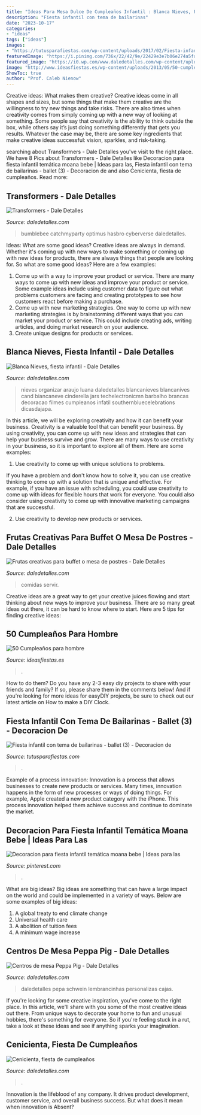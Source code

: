 ```yaml
---
title: "Ideas Para Mesa Dulce De Cumpleaños Infantil : Blanca Nieves, Fiesta Infantil"
description: "Fiesta infantil con tema de bailarinas"
date: "2023-10-17"
categories:
- "ideas"
tags: ["ideas"]
images:
- "https://tutusparafiestas.com/wp-content/uploads/2017/02/Fiesta-infantil-con-tema-de-bailarinas-ballet-3.jpg"
featuredImage: "https://i.pinimg.com/736x/22/42/9e/22429e3e7b06e274a5fdb37f1e3832d6.jpg"
featured_image: "https://i0.wp.com/www.daledetalles.com/wp-content/uploads/2016/08/centro-de-mesa-peppa-pig14-e1470358631862.jpg"
image: "http://www.ideasfiestas.es/wp-content/uploads/2013/05/50-cumpleanos-hombre-ensaladas.jpg"
ShowToc: true
author: "Prof. Caleb Nienow"
---
```



Creative ideas: What makes them creative?
Creative ideas come in all shapes and sizes, but some things that make them creative are the willingness to try new things and take risks. There are also times when creativity comes from simply coming up with a new way of looking at something. Some people say that creativity is the ability to think outside the box, while others say it’s just doing something differently that gets you results. Whatever the case may be, there are some key ingredients that make creative ideas successful: vision, sparkles, and risk-taking.

	

		
searching about Transformers - Dale Detalles you've visit to the right place. We have 8 Pics about Transformers - Dale Detalles like Decoracion para fiesta infantil temática moana bebe | Ideas para las, Fiesta infantil con tema de bailarinas - ballet (3) - Decoracion de and also Cenicienta, fiesta de cumpleaños. Read more:
		
    
## Transformers - Dale Detalles

<img loading=lazy src="https://i2.wp.com/www.daledetalles.com/wp-content/uploads/2016/02/transformers15.jpg?resize=664%2C1000" onerror="this.onerror=null;this.src='https://tse4.mm.bing.net/th?id=OIP.43UnoiBpZ9I9csYwGFnDTgHaLJ&amp;pid=15.1';" alt="Transformers - Dale Detalles">

_Source: daledetalles.com_

>bumblebee catchmyparty optimus hasbro cyberverse daledetalles. 

	

Ideas: What are some good ideas?
Creative ideas are always in demand. Whether it's coming up with new ways to make something or coming up with new ideas for products, there are always things that people are looking for. So what are some good ideas? Here are a few examples: 
1. Come up with a way to improve your product or service. There are many ways to come up with new ideas and improve your product or service. Some example ideas include using customer data to figure out what problems customers are facing and creating prototypes to see how customers react before making a purchase. 
2. Come up with new marketing strategies. One way to come up with new marketing strategies is by brainstorming different ways that you can market your product or service. This could include creating ads, writing articles, and doing market research on your audience. 
3. Create unique designs for products or services.

    
## Blanca Nieves, Fiesta Infantil - Dale Detalles

<img loading=lazy src="https://i2.wp.com/www.daledetalles.com/wp-content/uploads/2016/02/9-20.jpg" onerror="this.onerror=null;this.src='https://tse4.mm.bing.net/th?id=OIP.yNVtPjhuBV0vAVHeYSnAwwHaJ6&amp;pid=15.1';" alt="Blanca Nieves, fiesta infantil - Dale Detalles">

_Source: daledetalles.com_

>nieves organizar araujo luana daledetalles blancanieves blancanives cand biancaneve cinderella jars techelectronicmn barbalho brancas decoracao filmes cumpleanos infatil southernbluecelebrations dicasdajapa. 

	

In this article, we will be exploring creativity and how it can benefit your business.
Creativity is a valuable tool that can benefit your business. By using creativity, you can come up with new ideas and strategies that can help your business survive and grow. There are many ways to use creativity in your business, so it is important to explore all of them. Here are some examples:
1. Use creativity to come up with unique solutions to problems.

If you have a problem and don't know how to solve it, you can use creative thinking to come up with a solution that is unique and effective. For example, if you have an issue with scheduling, you could use creativity to come up with ideas for flexible hours that work for everyone. You could also consider using creativity to come up with innovative marketing campaigns that are successful.

2. Use creativity to develop new products or services.

    
## Frutas Creativas Para Buffet O Mesa De Postres - Dale Detalles

<img loading=lazy src="https://i0.wp.com/www.daledetalles.com/wp-content/uploads/2016/09/fruta-creativa3.jpg" onerror="this.onerror=null;this.src='https://tse4.mm.bing.net/th?id=OIP.hTVVxN9xlc3YcO6-xVRp3QHaE6&amp;pid=15.1';" alt="Frutas creativas para buffet o mesa de postres - Dale Detalles">

_Source: daledetalles.com_

>comidas servir. 

	

Creative ideas are a great way to get your creative juices flowing and start thinking about new ways to improve your business. There are so many great ideas out there, it can be hard to know where to start. Here are 5 tips for finding creative ideas:

    
## 50 Cumpleaños Para Hombre

<img loading=lazy src="http://www.ideasfiestas.es/wp-content/uploads/2013/05/50-cumpleanos-hombre-ensaladas.jpg" onerror="this.onerror=null;this.src='https://tse2.mm.bing.net/th?id=OIP.HpJ43-8E1FFmbAqmSry5IQAAAA&amp;pid=15.1';" alt="50 Cumpleaños para hombre">

_Source: ideasfiestas.es_

>. 

	

How to do them?
Do you have any 2-3 easy diy projects to share with your friends and family? If so, please share them in the comments below! And if you're looking for more ideas for easyDIY projects, be sure to check out our latest article on How to make a DIY Clock.

    
## Fiesta Infantil Con Tema De Bailarinas - Ballet (3) - Decoracion De

<img loading=lazy src="https://tutusparafiestas.com/wp-content/uploads/2017/02/Fiesta-infantil-con-tema-de-bailarinas-ballet-3.jpg" onerror="this.onerror=null;this.src='https://tse4.mm.bing.net/th?id=OIP.JarEDAK3FMM2iuqprDGOvQAAAA&amp;pid=15.1';" alt="Fiesta infantil con tema de bailarinas - ballet (3) - Decoracion de">

_Source: tutusparafiestas.com_

>. 

	

Example of a process innovation:
Innovation is a process that allows businesses to create new products or services. Many times, innovation happens in the form of new processes or ways of doing things. For example, Apple created a new product category with the iPhone. This process innovation helped them achieve success and continue to dominate the market.

    
## Decoracion Para Fiesta Infantil Temática Moana Bebe | Ideas Para Las

<img loading=lazy src="https://i.pinimg.com/736x/22/42/9e/22429e3e7b06e274a5fdb37f1e3832d6.jpg" onerror="this.onerror=null;this.src='https://tse1.mm.bing.net/th?id=OIP.64aKS74yaTU0dceS0ayxggHaJ4&amp;pid=15.1';" alt="Decoracion para fiesta infantil temática moana bebe | Ideas para las">

_Source: pinterest.com_

>. 

	

What are big ideas?
Big ideas are something that can have a large impact on the world and could be implemented in a variety of ways. Below are some examples of big ideas: 
1. A global treaty to end climate change 
2. Universal health care 
3. A abolition of tuition fees 
4. A minimum wage increase 

    
## Centros De Mesa Peppa Pig - Dale Detalles

<img loading=lazy src="https://i0.wp.com/www.daledetalles.com/wp-content/uploads/2016/08/centro-de-mesa-peppa-pig14-e1470358631862.jpg" onerror="this.onerror=null;this.src='https://tse3.mm.bing.net/th?id=OIP.Lfj7WH1pJLZwO4i1oJXyzgHaJ4&amp;pid=15.1';" alt="Centros de mesa Peppa Pig - Dale Detalles">

_Source: daledetalles.com_

>daledetalles pepa schwein lembrancinhas personalizas cajas. 

	

If you're looking for some creative inspiration, you've come to the right place. In this article, we'll share with you some of the most creative ideas out there. From unique ways to decorate your home to fun and unusual hobbies, there's something for everyone. So if you're feeling stuck in a rut, take a look at these ideas and see if anything sparks your imagination.

    
## Cenicienta, Fiesta De Cumpleaños

<img loading=lazy src="http://i1.wp.com/www.daledetalles.com/wp-content/uploads/2016/06/fiesta-cenicienta2.jpeg" onerror="this.onerror=null;this.src='https://tse1.mm.bing.net/th?id=OIP.IYkK6sde2kp9LwpYOcR1wQHaJ4&amp;pid=15.1';" alt="Cenicienta, fiesta de cumpleaños">

_Source: daledetalles.com_

>. 

	

Innovation is the lifeblood of any company. It drives product development, customer service, and overall business success. But what does it mean when innovation is Absent?

